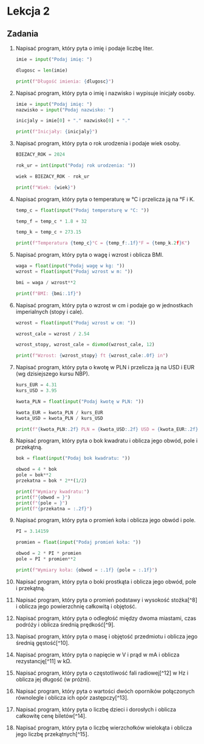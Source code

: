 # Lekcja 2

## Zadania

1. Napisać program, który pyta o imię i podaje liczbę liter.

    ```python
    imie = input("Podaj imię: ")

    dlugosc = len(imie)

    print(f"Długość imienia: {dlugosc}")
    ```

2. Napisać program, który pyta o imię i nazwisko i wypisuje inicjały osoby.

    ```python
    imie = input("Podaj imię: ")
    nazwisko = input("Podaj nazwisko: ")

    inicjaly = imie[0] + "." nazwisko[0] + "."

    print(f"Inicjały: {inicjaly}")
    ```

3. Napisać program, który pyta o rok urodzenia i podaje wiek osoby.

    ```python
    BIEZACY_ROK = 2024

    rok_ur = int(input("Podaj rok urodzenia: "))

    wiek = BIEZACY_ROK - rok_ur

    print(f"Wiek: {wiek}")
    ```

4. Napisać program, który pyta o temperaturę w °C i przelicza ją na °F i K.

    ```python
    temp_c = float(input("Podaj temperaturę w °C: "))

    temp_f = temp_c * 1.8 + 32

    temp_k = temp_c + 273.15

    print(f"Temperatura {temp_c}°C = {temp_f:.1f}°F = {temp_k.2f}K")
    ```

5. Napisać program, który pyta o wagę i wzrost i oblicza BMI.

    ```python
    waga = float(input("Podaj wagę w kg: "))
    wzrost = float(input("Podaj wzrost w m: "))

    bmi = waga / wzrost**2

    print(f"BMI: {bmi:.1f}")
    ```

6. Napisać program, który pyta o wzrost w cm i podaje go w jednostkach imperialnych (stopy i cale).

    ```python
    wzrost = float(input("Podaj wzrost w cm: "))

    wzrost_cale = wzrost / 2.54

    wzrost_stopy, wzrost_cale = divmod(wzrost_cale, 12)

    print(f"Wzrost: {wzrost_stopy} ft {wzrost_cale:.0f} in")
    ```

7. Napisać program, który pyta o kwotę w PLN i przelicza ją na USD i EUR (wg dzisiejszego kursu NBP).

    ```python
    kurs_EUR = 4.31
    kurs_USD = 3.95

    kwota_PLN = float(input("Podaj kwotę w PLN: "))

    kwota_EUR = kwota_PLN / kurs_EUR
    kwota_USD = kwota_PLN / kurs_USD

    print(f"{kwota_PLN:.2f} PLN = {kwota_USD:.2f} USD = {kwota_EUR:.2f} EUR")
    ```

8. Napisać program, który pyta o bok kwadratu i oblicza jego obwód, pole i przekątną.

    ```python
    bok = float(input("Podaj bok kwadratu: "))

    obwod = 4 * bok
    pole = bok**2
    przekatna = bok * 2**(1/2)

    print(f"Wymiary kwadratu:")
    print(f"{obwod = }")
    print(f"{pole = }")
    print(f"{przekatna = :.2f}")
    ```

9. Napisać program, który pyta o promień koła i oblicza jego obwód i pole.

    ```python
    PI = 3.14159

    promien = float(input("Podaj promień koła: "))

    obwod = 2 * PI * promien
    pole = PI * promien**2

    print(f"Wymiary koła: {obwod = :.1f} {pole = :.1f}")
    ```

10. Napisać program, który pyta o boki prostkąta i oblicza jego obwód, pole i przekątną.
11. Napisać program, który pyta o promień podstawy i wysokość stożka[^8] i oblicza jego powierzchnię całkowitą i objętość.
12. Napisać program, który pyta o odległość między dwoma miastami, czas podróży i oblicza średnią prędkość[^9].
13. Napisać program, który pyta o masę i objętość przedmiotu i oblicza jego średnią gęstość[^10].
14. Napisać program, który pyta o napięcie w V i prąd w mA i oblicza rezystancję[^11] w kΩ.
15. Napisać program, który pyta o częstotliwość fali radiowej[^12] w Hz i oblicza jej długość (w próżni).
16. Napisać program, który pyta o wartości dwóch oporników połączonych równolegle i oblicza ich opór zastępczy[^13].
17. Napisać program, który pyta o liczbę dzieci i dorosłych i oblicza całkowitę cenę biletów[^14].
18. Napisać program, który pyta o liczbę wierzchołków wielokąta i oblicza jego liczbę przekątnych[^15].
